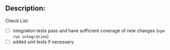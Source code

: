 ## Description:


Check List:

- [ ] integration tests pass and have sufficient coverage of new changes (`npm run integration`)
- [ ] added unit tests if necessary
